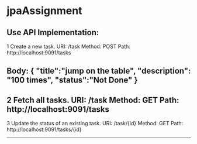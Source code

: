# jpaAssignment

Use API Implementation:
----------------------------------------------
1 Create a new task.
URI: /task
Method: POST
Path: http://localhost:9091/tasks

Body:
{
  "title":"jump on the table",
  "description": "100 times",
  "status":"Not Done"
}
------------------------------------------------

2 Fetch all tasks.
URI: /task
Method: GET
Path: http://localhost:9091/tasks
------------------------------------------------


3 Update the status of an existing task.
URI: /task/{id}
Method: GET
Path: http://localhost:9091/tasks/{id}

-----------------------------------------------
